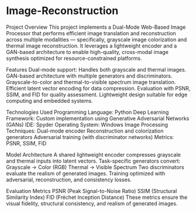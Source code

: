# Image-Reconstruction
Project Overview
This project implements a Dual-Mode Web-Based Image Processor that performs efficient image translation and reconstruction across multiple modalities — specifically, grayscale image colorization and thermal image reconstruction. It leverages a lightweight encoder and a GAN-based architecture to enable high-quality, cross-modal image synthesis optimized for resource-constrained platforms.

Features
Dual-mode support: Handles both grayscale and thermal images.
GAN-based architecture with multiple generators and discriminators.
Grayscale-to-color and thermal-to-visible spectrum image translation.
Efficient latent vector encoding for data compression.
Evaluation with PSNR, SSIM, and FID for quality assessment.
Lightweight design suitable for edge computing and embedded systems.

Technologies Used
Programming Language: Python
Deep Learning Framework: Custom implementation using Generative Adversarial Networks (GANs)
IDE: Spyder
Operating System: Windows
Image Processing Techniques:
Dual-mode encoder
Reconstruction and colorization generators
Adversarial training (with discriminator networks)
Metrics: PSNR, SSIM, FID

Model Architecture
A shared lightweight encoder compresses grayscale and thermal inputs into latent vectors.
Task-specific generators convert:
Grayscale → Color (RGB)
Thermal → Visible Spectrum
Two discriminators evaluate the realism of generated images.
Training optimized with adversarial, reconstruction, and consistency losses.

Evaluation Metrics
PSNR (Peak Signal-to-Noise Ratio)
SSIM (Structural Similarity Index)
FID (Fréchet Inception Distance)
These metrics ensure the visual fidelity, structural consistency, and realism of generated images.


